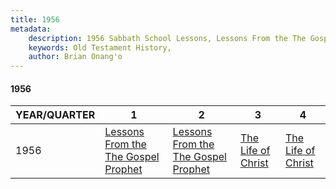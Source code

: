 ```yaml
---
title: 1956
metadata:
    description: 1956 Sabbath School Lessons, Lessons From the The Gospel Prophet, Lessons From the The Gospel Prophet, The Life of Christ, The Life of Christ
    keywords: Old Testament History,
    author: Brian Onang'o
---
```


#### 1956

YEAR/QUARTER |   1  | 2| 3| 4
-------------|------------|---|--|---
1956   |  [Lessons From the The Gospel Prophet](/1951-1960/1956/quarter1) | [Lessons From the The Gospel Prophet](/1951-1960/1956/quarter2) | [The Life of Christ](/1951-1960/1956/quarter3) | [The Life of Christ](/1951-1960/1956/quarter4) |
 